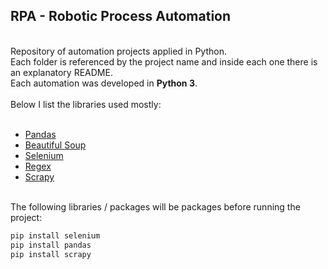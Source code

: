 <h2>RPA - Robotic Process Automation</h2>

<br>
Repository of automation projects applied in Python.

<br>
Each folder is referenced by the project name and inside each one there is an explanatory README.
<br>
Each automation was developed in <b>Python 3</b>.
<br><br>
  Below I list the libraries used mostly:
<br><br>
  <ul>
    <a href="https://pandas.pydata.org/"><li>Pandas</li></a>
    <a href="https://www.crummy.com/software/BeautifulSoup/bs4/doc/"><li>Beautiful Soup</li></a>
    <a href="https://www.selenium.dev/"><li>Selenium</li></a>
    <a href="https://regexr.com/"><li>Regex</li></a>
    <a href="https://scrapy.org/"><li>Scrapy</li></a>
  </ul>
<br>
The following libraries / packages will be packages before running the project:
<br>

```bash
pip install selenium
pip install pandas
pip install scrapy
```
